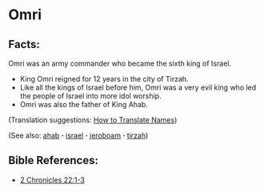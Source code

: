 # Omri #

## Facts: ##

Omri was an army commander who became the sixth king of Israel.

* King Omri reigned for 12 years in the city of Tirzah. 
* Like all the kings of Israel before him, Omri was a very evil king who led the people of Israel into more idol worship.
* Omri was also the father of King Ahab.

(Translation suggestions: [How to Translate Names](https://git.door43.org/Door43/en-ta-translate-vol1/src/master/content/translate_names.md))

(See also: [ahab](../other/ahab.md) **·** [israel](../other/israel.md) **·** [jeroboam](../other/jeroboam.md) **·** [tirzah](../other/tirzah.md))

## Bible References: ##

* [2 Chronicles 22:1-3](https://door43.org/en/bible/notes/2ch/22/01)

